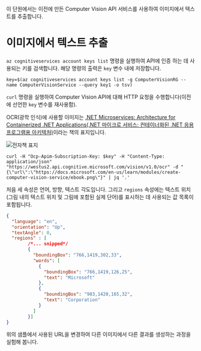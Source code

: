 이 단원에서는 이전에 만든 Computer Vision API 서비스를 사용하여 이미지에서 텍스트를 추출합니다.

# <a name="extracting-the-text-from-an-image"></a>이미지에서 텍스트 추출

`az cognitiveservices account keys list` 명령을 실행하여 API에 인증 하는 데 사용되는 키를 검색합니다. 해당 명령의 출력은 `key` 변수 내에 저장합니다.

```azurecli
key=$(az cognitiveservices account keys list -g ComputerVisionRG --name ComputerVisionService --query key1 -o tsv)
```

`curl` 명령을 실행하여 Computer Vision API에 대해 HTTP 요청을 수행합니다(이전에 선언한 `key` 변수를 재사용함).

OCR(광학 인식)에 사용할 이미지는 [.NET Microservices: Architecture for Containerized .NET Applications(.NET 마이크로 서비스: 컨테이너화된 .NET 응용 프로그램용 아키텍처)](/dotnet/standard/microservices-architecture/)이라는 책의 표지입니다.

![전자책 표지](../images/ebook.png)

```azurecli
curl -H "Ocp-Apim-Subscription-Key: $key" -H "Content-Type: application/json" "https://westus2.api.cognitive.microsoft.com/vision/v1.0/ocr" -d "{\"url\":\"https://docs.microsoft.com/en-us/learn/modules/create-computer-vision-service/ebook.png\"}" | jq '.'
```

처음 세 속성은 언어, 방향, 텍스트 각도입니다. 그리고 `regions` 속성에는 텍스트 위치(그림 내의 텍스트 위치 및 그림에 포함된 실제 단어)를 표시하는 데 사용되는 값 목록이 포함됩니다.

```json
{
  "language": "en",
  "orientation": "Up",
  "textAngle": 0,
  "regions" : [
        /*... snipped*/
        {
          "boundingBox": "766,1419,302,33",
          "words": [
            {
              "boundingBox": "766,1419,126,25",
              "text": "Microsoft"
            },
            {
              "boundingBox": "903,1420,165,32",
              "text": "Corporation"
            }
          ]
        }]
}
```

위의 샘플에서 사용된 URL을 변경하여 다른 이미지에서 다른 결과를 생성하는 과정을 실험해 봅니다.